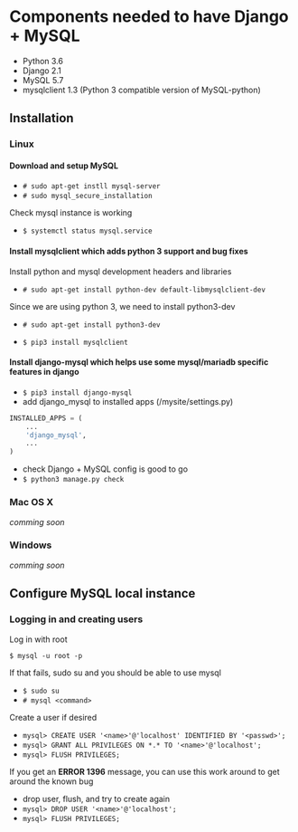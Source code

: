 # Components needed to have Django + MySQL

* Python 3.6
* Django 2.1
* MySQL 5.7
* mysqlclient 1.3 (Python 3 compatible version of MySQL-python)

## Installation

### Linux

#### Download and setup MySQL

* `# sudo apt-get instll mysql-server`
* `# sudo mysql_secure_installation`

Check mysql instance is working

* `$ systemctl status mysql.service`

#### Install mysqlclient which adds python 3 support and bug fixes

Install python and mysql development headers and libraries

* `# sudo apt-get install python-dev default-libmysqlclient-dev`

Since we are using python 3, we need to install python3-dev

* `# sudo apt-get install python3-dev`

* `$ pip3 install mysqlclient`

#### Install django-mysql which helps use some mysql/mariadb specific features in django

* `$ pip3 install django-mysql`
* add django_mysql to installed apps (/mysite/settings.py)

```python
INSTALLED_APPS = (
    ...
    'django_mysql',
    ...
)
```
* check Django + MySQL config is good to go
 * `$ python3 manage.py check`

### Mac OS X

_comming soon_

### Windows

_comming soon_

## Configure MySQL local instance

### Logging in and creating users

Log in with root

`$ mysql -u root -p`

If that fails, sudo su and you should be able to use mysql

* `$ sudo su`
* `# mysql <command>`

Create a user if desired

* `mysql> CREATE USER '<name>'@'localhost' IDENTIFIED BY '<passwd>';`
* `mysql> GRANT ALL PRIVILEGES ON *.* TO '<name>'@'localhost';`
* `mysql> FLUSH PRIVILEGES;`

If you get an **ERROR 1396** message, you can use this work around to get around the known bug

* drop user, flush, and try to create again
 * `mysql> DROP USER '<name>'@'localhost';`
 * `mysql> FLUSH PRIVILEGES;`
